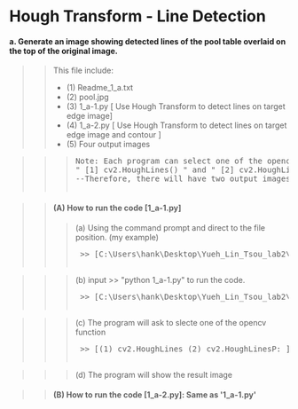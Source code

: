 # Hough Transform - Line Detection
#### a. Generate an image showing detected lines of the pool table overlaid on the top of the original image.

>> This file include: </br>
>>* (1) Readme_1_a.txt</br>
>>* (2) pool.jpg</br>
>>* (3) 1_a-1.py [ Use Hough Transform to detect lines on target edge image]</br>
>>* (4) 1_a-2.py [ Use Hough Transform to detect lines on target edge image and contour ]</br>
>>* (5) Four output images</br>

>>> <pre>Note: Each program can select one of the opencv function below:</br>" [1] cv2.HoughLines() " and " [2] cv2.HoughLinesP() "</br>--Therefore, there will have two output images for each program

>> #### (A) How to run the code [1_a-1.py]
>>> (a) Using the command prompt and direct to the file position. (my example)
>>> <pre> >> [C:\Users\hank\Desktop\Yueh_Lin_Tsou_lab2\1\a]

>>> (b) input >> "python 1_a-1.py" to run the code.
>>> <pre> >> [C:\Users\hank\Desktop\Yueh_Lin_Tsou_lab2\1\a>python 1_a-1.py]

>>> (c) The program will ask to slecte one of the opencv function
>>> <pre> >> [(1) cv2.HoughLines (2) cv2.HoughLinesP: ]

>>> (d) The program will show the result image

>> #### (B) How to run the code [1_a-2.py]: Same as '1_a-1.py'
